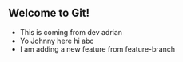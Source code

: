 ## Welcome to Git!

- This is coming from dev adrian
- Yo Johnny here hi abc
- I am adding a new feature from feature-branch